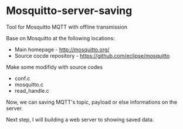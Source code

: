 # Mosquitto-server-saving
Tool for Mosquitto MQTT with offline transmission



Base on Mosquitto at the following locations:

- Main homepage - http://mosquitto.org/
- Source cocde repository - https://github.com/eclipse/mosquitto


Make some modifidy with source codes

- conf.c
- mosquitto.c
- read_handle.c

Now, we can saving MQTT's topic, payload or else informations on
the server.

Next step, I will building a web server to showing saved data.
